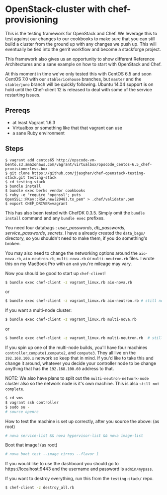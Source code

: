 # OpenStack-cluster with chef-provisioning

This is the testing framework for OpenStack and Chef. We leverage this to test against our changes to our cookbooks to make sure
that you can still build a cluster from the ground up with any changes we push up. This will eventually be tied into the gerrit workflow
and become a stackforge project.

This framework also gives us an opportunity to show different Reference Architectures and a sane example on how to start with OpenStack and Chef.

At this moment in time we've only tested this with CentOS 6.5 and soon CentOS 7.0 with our `stable/icehouse` branches, but `master` and the `stable/juno`
branch will be quickly following. Ubuntu 14.04 support is on hold until the Chef-client 12 is released to deal with some of the
service restarting issues.

## Prereqs

- at least Vagrant 1.6.3
- Virtualbox or something like that that vagrant can use
- a sane Ruby environment

## Steps

```shell
$ vagrant add centos65 http://opscode-vm-bento.s3.amazonaws.com/vagrant/virtualbox/opscode_centos-6.5_chef-provisionerless.box
$ git clone https://github.com/jjasghar/chef-openstack-testing-stack.git testing-stack
$ cd testing-stack
$ bundle install
$ bundle exec berks vendor cookbooks
$ ruby -e "require 'openssl'; puts OpenSSL::PKey::RSA.new(2048).to_pem" > .chef/validator.pem
$ export CHEF_DRIVER=vagrant
```
This has also been tested with ChefDK 0.3.5. Simply omit the `bundle install` command and any `bundle exec` prefixes.

You need four databags : *user_passwords*, *db_passwords*, *service_passwords*, *secrets*. I have a already created
the `data_bags/` directory, so you shouldn't need to make them, if you do something's broken.

You may also need to change the networking options around the `aio-nova.rb`, `aio-neutron.rb`, `multi-nova.rb` or `multi-neutron.rb` files. I wrote this on
my MacBook Pro with an `en0` you're mileage may vary.

Now you should be good to start up `chef-client`!

```bash
$ bundle exec chef-client -z vagrant_linux.rb aio-nova.rb
```
or
```bash
$ bundle exec chef-client -z vagrant_linux.rb aio-neutron.rb # still not complete
```
If you want a multi-node cluster:
```bash
$ bundle exec chef-client -z vagrant_linux.rb multi-nova.rb
```
or
```bash
$ bundle exec chef-client -z vagrant_linux.rb multi-neutron.rb  # still not complete
```
If you spin up one of the multi-node builds, you'll have four machines `controller`,`compute1`,`compute2`, and `compute3`. They all live on the
`192.168.100.x` network so keep that in mind. If you'd like to take this and change it around, whatever you decide your controller
node to be change anything that has the `192.168.100.60` address to that.

NOTE: We also have plans to split out the `multi-neutron-network-node` cluster also so the network node is it's own machine.
This is also `still not complete`.

```bash
$ cd vms
$ vagrant ssh controller
$ sudo su -
# source openrc
```

How to test the machine is set up correctly, after you source the above: (as root)

```bash
# nova service-list && nova hypervisor-list && nova image-list
```

Boot that image! (as root)

```bash
# nova boot test --image cirros --flavor 1
```

If you would like to use the dashboard you should go to https://localhost:9443 and the username and password is `admin/mypass`.

If you want to destroy everything, run this from the `testing-stack/` repo.

```bash
$ chef-client -z destroy_all.rb
```
